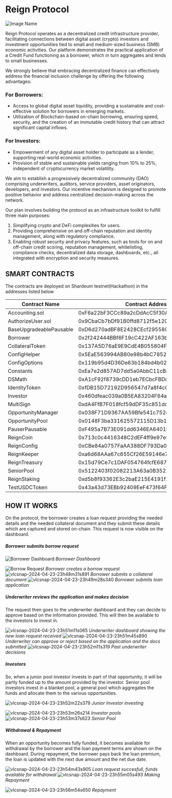 # Reign Protocol

![Image Name](https://github.com/DeograciousAggrey/ReignProtocol_Shardeum/assets/68210234/40cc185d-cfc5-4503-94cc-e78330a37b0f)

Reign Protocol operates as a decentralized credit infrastructure provider, facilitating connections between digital asset (crypto) investors and investment opportunities tied to small and medium-sized business (SMB) economic activities. Our platform demonstrates the practical application of a Credit Fund functioning as a borrower, which in turn aggregates and lends to small businesses.

We strongly believe that embracing decentralized finance can effectively address the financial inclusion challenge by offering the following advantages:

### For Borrowers:
- Access to global digital asset liquidity, providing a sustainable and cost-effective solution for borrowers in emerging markets.
- Utilization of Blockchain-based on-chain borrowing, ensuring speed, security, and the creation of an immutable credit history that can attract significant capital inflows.

### For Investors:
- Empowerment of any digital asset holder to participate as a lender, supporting real-world economic activities.
- Provision of stable and sustainable yields ranging from 10% to 25%, independent of cryptocurrency market volatility.

We aim to establish a progressively decentralized community (DAO) comprising underwriters, auditors, service providers, asset originators, developers, and investors. Our incentive mechanism is designed to promote positive behavior and address centralized decision-making across the network.

Our plan involves building the protocol as an infrastructure toolkit to fulfill three main purposes:
1. Simplifying crypto and DeFi complexities for users.
2. Providing comprehensive on and off-chain reputation and identity management, along with regulatory compliance.
3. Enabling robust security and privacy features, such as tools for on and off-chain credit scoring, reputation management, whitelisting, compliance checks, decentralized data storage, dashboards, etc., all integrated with encryption and security measures.

## SMART CONTRACTS
The contracts are deployed on Shardeum testnet(Hackathon) in the addresses listed below

| Contract Name            | Contract Address                                   |
|--------------------------|----------------------------------------------------|
| Accounting.sol           | 0xF6a22bF3CCc89a2cDdAcC5f30AB7AaC11d04460C        |
| AuthorizeUser.sol        | 0x9CbaCb7bDf91B0ffd8712f5e120bA15e8D42F61d        |
| BaseUpgradeablePausable  | 0xD6d270adBF8E2428CEcf2955803a56f68686a4ee        |
| Borrower                 | 0x2f242444BBf6F19cC422AF163bFa83a4D6378Fbc        |
| CollateralToken          | 0x137A5D76aE9E9CdE4B055804F8618DB3a94c9D0b        |
| ConfigHelper             | 0x5EaE563994AB80e98b4bC7852426FDf627ca51CF        |
| ConfigOptions            | 0x119b95d4D36De63b184bd4b022aC4C2f9cFDcB27        |
| Constants                | 0xEa7e2d857AD7dd5a0AbbC11cB8668e55D2F434ED        |
| DSMath                   | 0xA1cF92f8739cDD1eb7ECbcFBDd1E623B96D5AD22        |
| IdentityToken            | 0xfDB15D72192D956547d7a8f4cC73d950d0d12975        |
| Investor                 | 0x460dfeac039a0B5EA83204F64a54D2c48946D9ac        |
| MultiSign                | 0xdA4FfB7F018fcf59dDF35c851dcb7C1E08abB032        |
| OpportunityManager       | 0x038F71D9367AA59Bfe541c752457851ccB095285        |
| OpportunityPool          | 0x0148F3ba331625572115D13b1Ef3Ff5eb52D19D9        |
| PauserPausable           | 0xF495a7B73E091dd6346EA6401E29cDbbBf42D6d3        |
| ReignCoin                | 0x713c0c4416348C2dEF4ff9e97e90a6a8300eb7b3        |
| ReignConfig              | 0xCBe84a0757FaAA388DF793Da0cfDe8C89Fa2e7Ec        |
| ReignKeeper              | 0xa6d68AAa67c655Cf26E59146e740D2F1B29ce28e        |
| ReignTreasury            | 0x15d79Ce7c1DAF054764fcfE68764EEA51f02b47C        |
| SeniorPool               | 0x5122403f02082213A63a0B35219FEF4Df6fAf78e        |
| ReignStaking             | 0xd5b8f93362E3c2baE215E4191f1C3A090758AB27        |
| TestUSDCToken            | 0x43a43d73EBb92409EeF473f64F67F86FD26E5F35        |


## HOW IT WORKS
On the protocol, the borrower creates a loan request providing the needed details and the needed collateral document and they submit these details which are captured and stored on-chain. This request is now visible on the dashboard.

##### Borrower submits borrow request
![Borrower Dashboard](https://github.com/DeograciousAggrey/ReignProtocol_Shardeum/assets/68210234/f6eb569e-e6f9-4fd1-be99-2ef0893ef68e)
*Borrower Dashboard* 

![Borrow Request](https://github.com/DeograciousAggrey/ReignProtocol_Shardeum/assets/68210234/aa2730b4-0a5a-42c6-8a9a-9ce0dadb361e)
*Borrower creates a borrow request*
![vlcsnap-2024-04-23-23h48m31s891](https://github.com/DeograciousAggrey/ReignProtocol_Shardeum/assets/68210234/68152455-5ad9-4513-be61-8bff0f2731f6)
*Borrower submits a collateral document*
![vlcsnap-2024-04-23-23h49m28s340](https://github.com/DeograciousAggrey/ReignProtocol_Shardeum/assets/68210234/9ab9495a-f9cf-4a8e-8e74-4394930dc84c)
*Borrower submits loan application*

##### Underwriter reviews the application and makes decision
The request then goes to the underwriter dashboard and they can decide to approve based on the information provided. This will then be available to the investors to invest in. 

![vlcsnap-2024-04-23-23h51m11s065](https://github.com/DeograciousAggrey/ReignProtocol_Shardeum/assets/68210234/4e006327-12d0-4651-93a0-4c77a9405a3c)
*Underwriter dashboard showing the new loan request received*
![vlcsnap-2024-04-23-23h51m45s890](https://github.com/DeograciousAggrey/ReignProtocol_Shardeum/assets/68210234/51866a5f-d005-489b-96c9-f6a66cd6e72c)
*Underwriter can approve or reject based on the application and the docs submitted*
![vlcsnap-2024-04-23-23h52m11s319](https://github.com/DeograciousAggrey/ReignProtocol_Shardeum/assets/68210234/59f77aef-10da-4436-aec6-8e046b99d8f2)
*Past underwriter decisions*

##### Investors 
So, when a junior pool investor invests in part of that opportunity, it will be partly funded up to the amount provided by the investor.
Senior pool investors invest in a blanket pool, a general pool which aggregates the funds and allocate them to the various opportunities.


![vlcsnap-2024-04-23-23h52m22s379](https://github.com/DeograciousAggrey/ReignProtocol_Shardeum/assets/68210234/5143bf6c-a822-4eeb-97b7-cebdcb026653)
*Junior Investor investing*

![vlcsnap-2024-04-23-23h53m26s214](https://github.com/DeograciousAggrey/ReignProtocol_Shardeum/assets/68210234/ce24ae71-9e0c-48c5-ba18-6d56ad964811)
*Investor pools*
![vlcsnap-2024-04-23-23h53m37s623](https://github.com/DeograciousAggrey/ReignProtocol_Shardeum/assets/68210234/74f50a02-1b93-40d5-97a1-856165aca0c5)
*Senior Pool*

##### Withdrawal & Repayment
When an opportunity becomes fully funded, it becomes available for withdrawal by the borrower and the loan payment terms are shown on the dashboard. During repayment, the borrower pays back the loan premium, the loan is updated with the next due amount and the net due date.

![vlcsnap-2024-04-23-23h54m43s905](https://github.com/DeograciousAggrey/ReignProtocol_Shardeum/assets/68210234/8a05fdd2-a8c9-44c8-90d3-882fa60699eb)
*Loan request succesfull, funds available for withdrawal*
![vlcsnap-2024-04-23-23h55m05s493](https://github.com/DeograciousAggrey/ReignProtocol_Shardeum/assets/68210234/ed5b1ee0-8dab-4e09-91c4-a63c8fc11e64)
*Making Repayment*

![vlcsnap-2024-04-23-23h56m54s650](https://github.com/DeograciousAggrey/ReignProtocol_Shardeum/assets/68210234/faf282cb-0b89-4ffd-8d12-f4727425b1ee)
*Repayment*
